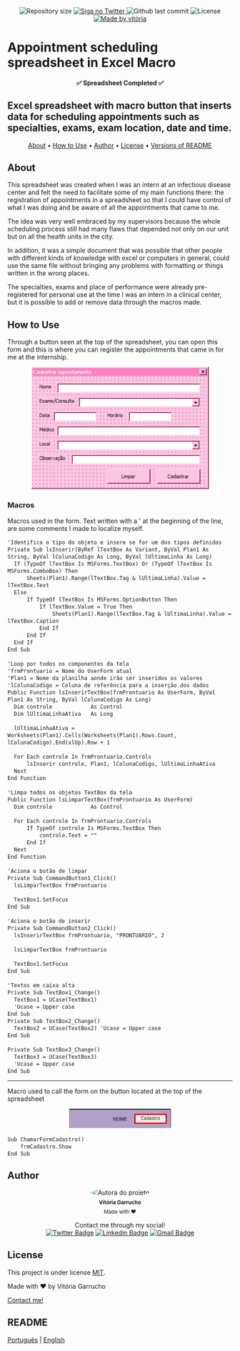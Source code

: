 <p align="center">
  <img alt="Repository size" src="https://img.shields.io/github/directory-file-count/marelps/excel-agendamento-de-consulta?style=flat-square">
  <a href="https://twitter.com/piterparquinho">
    <img alt="Siga no Twitter" src="https://img.shields.io/twitter/url?style=social&url=https%3A%2F%2Ftwitter.com%2Fpiterparquinho">
  </a>
  <img alt="Github last commit" src="https://img.shields.io/github/last-commit/marelps/excel-agendamento-de-consulta?style=flat-square">
   <img alt="License" src="https://img.shields.io/badge/license-MIT-brightgreen">
  <a href="https://rocketseat.com.br">
    <img alt="Made by vitória" src="https://img.shields.io/badge/made%20by-Vitória-%237519C1">
  </a>

# Appointment scheduling spreadsheet in Excel Macro
<h4 align="center"> 
	✅ Spreadsheet Completed ✅
</h4>

##  Excel spreadsheet with macro button that inserts data for scheduling appointments such as specialties, exams, exam location, date and time.

<p align="center">
 <a href="#about">About</a> •
 <a href="#how-to-use">How to Use</a> •  
 <a href="#Author">Author</a> • 
 <a href="#license">License</a> • 
 <a href="#readme">Versions of README</a>
</p>

## About
This spreadsheet was created when I was an intern at an infectious disease center and felt the need to facilitate some of my main functions there: the registration of appointments in a spreadsheet so that I could have control of what I was doing and be aware of all the appointments that came to me.

The idea was very well embraced by my supervisors because the whole scheduling process still had many flaws that depended not only on our unit but on all the health units in the city. 

In addition, it was a simple document that was possible that other people with different kinds of knowledge with excel or computers in general, could use the same file without bringing any problems with formatting or things written in the wrong places.
  
The specialties, exams and place of performance were already pre-registered for personal use at the time I was an intern in a clinical center, but it is possible to add or remove data through the macros made.

 ## How to Use
 Through a button seen at the top of the spreadsheet, you can open this form and this is where you can register the appointments that came in for me at the internship.

<p align="center">
   <img src="imgs/form.png" alt="Form">
</p>

### Macros
 Macros used in the form. Text written with a ' at the beginning of the line, are some comments I made to localize myself.
  ```
'Identifica o tipo do objeto e insere se for um dos tipos definidos
Private Sub lsInserir(ByRef lTextBox As Variant, ByVal Plan1 As String, ByVal lColunaCodigo As Long, ByVal lUltimaLinha As Long)
    If (TypeOf lTextBox Is MSForms.TextBox) Or (TypeOf lTextBox Is MSForms.ComboBox) Then
        Sheets(Plan1).Range(lTextBox.Tag & lUltimaLinha).Value = lTextBox.Text
    Else
        If TypeOf lTextBox Is MSForms.OptionButton Then
            If lTextBox.Value = True Then
                Sheets(Plan1).Range(lTextBox.Tag & lUltimaLinha).Value = lTextBox.Caption
            End If
        End If
    End If
End Sub

'Loop por todos os componentes da tela
'frmProntuario = Nome do UserForm atual
'Plan1 = Nome da planilha aonde irão ser inseridos os valores
'lColunaCodigo = Coluna de referência para a inserção dos dados
Public Function lsInserirTextBox(frmProntuario As UserForm, ByVal Plan1 As String, ByVal lColunaCodigo As Long)
    Dim controle            As Control
    Dim lUltimaLinhaAtiva   As Long
    
    lUltimaLinhaAtiva = Worksheets(Plan1).Cells(Worksheets(Plan1).Rows.Count, lColunaCodigo).End(xlUp).Row + 1
    
    For Each controle In frmProntuario.Controls
        lsInserir controle, Plan1, lColunaCodigo, lUltimaLinhaAtiva
    Next
End Function

'Limpa todos os objetos TextBox da tela
Public Function lsLimparTextBox(frmProntuario As UserForm)
    Dim controle            As Control
    
    For Each controle In frmProntuario.Controls
        If TypeOf controle Is MSForms.TextBox Then
            controle.Text = ""
        End If
    Next
End Function

'Aciona o botão de limpar
Private Sub CommandButton1_Click()
    lsLimparTextBox frmProntuario
    
    TextBox1.SetFocus
End Sub

'Aciona o botão de inserir
Private Sub CommandButton2_Click()
    lsInserirTextBox frmProntuario, "PRONTUARIO", 2
    
    lsLimparTextBox frmProntuario
    
    TextBox1.SetFocus
End Sub

'Textos em caixa alta
Private Sub TextBox1_Change()
    TextBox1 = UCase(TextBox1)
    'Ucase = Upper case
End Sub
Private Sub TextBox2_Change()
    TextBox2 = UCase(TextBox2) 'Ucase = Upper case
End Sub

Private Sub TextBox3_Change()
    TextBox3 = UCase(TextBox3)
    'Ucase = Upper case
End Sub

 ```
 ***
Macro used to call the form on the button located at the top of the spreadsheet

<p align="center">
   <img src="imgs/button.jpeg" alt="Button in the top of the spreadsheet">
</p>



```
Sub ChamarFormCadastro()
    frmCadastro.Show
End Sub
```
## Author
<p align="center">
 <img style="border-radius: 50%;" src="https://avatars.githubusercontent.com/u/48718646?v=4" width="100px;" alt="Autora do projeto"/>
 <br />
 <sub><b>Vitória Garrucho</b></br> Made with ❤️</sub></p>

<p align="center">Contact me through my social!<br>
<a href="https://twitter.com/piterparquinho" target="_blank"><img src="https://img.shields.io/badge/-@piterparquinho-1ca0f1?style=flat-square&labelColor=1ca0f1&logo=twitter&logoColor=white&link=https://twitter.com/piterparquinho" alt="Twitter Badge"></a>
<a href="https://www.linkedin.com/in/vitoriagarrucho/" target="_blank"><img src="https://img.shields.io/badge/-Vitória-blue?style=flat-square&logo=Linkedin&logoColor=white&link=https://www.linkedin.com/in/vitoriagarrucho/" alt="Linkedin Badge"></a>
<a href="mailto:vitoriagarrucho@gmail.com" target="_blank"><img src="https://img.shields.io/badge/-vitoriagarrucho@gmail.com-c14438?style=flat-square&logo=Gmail&logoColor=white&link=mailto:vitoriagarrucho@gmail.com" alt="Gmail Badge"></a>
 </p>

## License

This project is under license [MIT](./LICENSE).

Made with ❤️ by Vitória Garrucho

<a href="https://www.linkedin.com/in/vitoriagarrucho/" target="_blank">Contact me!</a>

## README
[Português](./README.md)  |  [English](./README-en.md)
